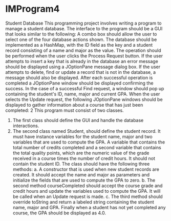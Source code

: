 # IMProgram4
Student Database
This programming project involves writing a program to manage a student database. The interface to
the program should be a GUI that looks similar to the following:
A combo box should allow the user to select one of the four database actions shown. The database
should be implemented as a HashMap, with the ID field as the key and a student record consisting of a
name and major as the value. The operation should be performed when the user clicks the Process
Request button. If the user attempts to insert a key that is already in the database an error message
should be displayed using a JOptionPane message dialog box. If the user attempts to delete, find or
update a record that is not in the database, a message should also be displayed. After each successful
operation is completed a JOptionPane window should be displayed confirming the success. In the case
of a successful Find request, a window should pop up containing the student's ID, name, major and
current GPA. When the user selects the Update request, the following JOptionPane windows should be
displayed to gather information about a course that has just been completed:
2
This program must consist of two classes.
1. The first class should define the GUI and handle the database interactions.
2. The second class named Student, should define the student record. It must have instance
variables for the student name, major and two variables that are used to compute the GPA. A
variable that contains the total number of credits completed and a second variable that contains
the total quality points, which are the numeric value of the grade received in a course times the
number of credit hours. It should not contain the student ID. The class should have the following
three methods:
a. A constructor that is used when new student records are created. It should accept the name
and major as parameters and initialize the fields that are used to compute the GPA to zero.
b. The second method courseCompleted should accept the course grade and credit hours and
update the variables used to compute the GPA. It will be called when an Update request is
made.
c. The third method should override toString and return a labeled string containing the
student name, major and GPA.
Finally when a student has not yet completed any course, the GPA should be displayed as 4.0.
